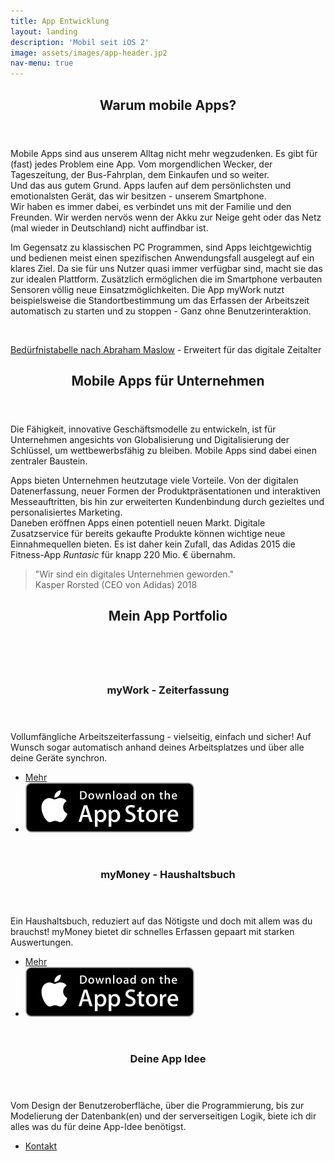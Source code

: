 ```yaml
---
title: App Entwicklung
layout: landing
description: 'Mobil seit iOS 2'
image: assets/images/app-header.jp2
nav-menu: true
---
```


<!-- Main -->
<div id="main">

<!-- One -->
<section id="one">
	<div class="inner">	
	<header class="major">
		<h2>Warum mobile Apps?</h2>
	</header>
	<div class="row">
		<div class="6u 12u$(small)">
		<p>Mobile Apps sind aus unserem Alltag nicht mehr wegzudenken. Es gibt für (fast) jedes Problem eine App. Vom morgendlichen Wecker, der Tageszeitung, der Bus-Fahrplan, dem Einkaufen und so weiter. 
		<br />
		Und das aus gutem Grund. Apps laufen auf dem persönlichsten und emotionalsten Gerät, das wir besitzen - unserem Smartphone.<br />
		Wir haben es immer dabei, es verbindet uns mit der Familie und den Freunden. Wir werden nervös wenn der Akku zur Neige geht oder das Netz (mal wieder in Deutschland) nicht auffindbar ist.</p>
		<p>Im Gegensatz zu klassischen PC Programmen, sind Apps leichtgewichtig und bedienen meist einen spezifischen Anwendungsfall ausgelegt auf ein klares Ziel. Da sie für uns Nutzer quasi immer verfügbar sind, macht sie das zur idealen Plattform. Zusätzlich ermöglichen die im Smartphone verbauten Sensoren völlig neue Einsatzmöglichkeiten. Die App myWork nutzt beispielsweise die Standortbestimmung um das Erfassen der Arbeitszeit automatisch zu starten und zu stoppen - Ganz ohne Benutzerinteraktion.</p>
		</div>
		<div class="6u 12u$(small)">
		<a href="https://de.wikipedia.org/wiki/Maslowsche_Bedürfnishierarchie" class="image" target="_blank">
			<img src="{% link assets/images/Maslowsche-Pyramide.jp2 %}" alt="" data-position="25% 25%" />			
		</a>
		<p class="small"><a href="https://de.wikipedia.org/wiki/Maslowsche_Bedürfnishierarchie" target="_blank">Bedürfnistabelle nach Abraham Maslow</a> - Erweitert für das digitale Zeitalter</p>
		</div>
	</div>
	</div>

</section>

<section id="two">
	<div class="inner">	
	<header class="major">
		<h2>Mobile Apps für Unternehmen</h2>
	</header>
	<p>Die Fähigkeit, innovative Geschäftsmodelle zu entwickeln, ist für Unternehmen angesichts von Globalisierung und Digitalisierung der Schlüssel, um wettbewerbsfähig zu bleiben. Mobile Apps sind dabei einen zentraler Baustein.</p>
	<p>Apps bieten Unternehmen heutzutage viele Vorteile. Von der digitalen Datenerfassung, neuer Formen der Produktpräsentationen und interaktiven Messeauftritten, bis hin zur erweiterten Kundenbindung durch gezieltes und personalisiertes Marketing. 
	<br />
	Daneben eröffnen Apps einen potentiell neuen Markt. Digitale Zusatzservice für bereits gekaufte Produkte können wichtige neue Einnahmequellen bieten. Es ist daher kein Zufall, das Adidas 2015 die Fitness-App <i>Runtasic</i> für knapp 220 Mio. € übernahm.</p>
	<blockquote>"Wir sind ein digitales Unternehmen geworden."<br />Kasper Rorsted (CEO von Adidas) 2018</blockquote>
	</div>

</section>

<!-- Two -->
<div class="inner">	
	<header class="major">
		<h2>Mein App Portfolio</h2>
	</header>
</div>

<section id="three" class="spotlights">
	<section>
		<a href="https://itunes.apple.com/de/app/mywork/id487617582?l=de" class="image">
			<img src="{% link assets/images/myWork.jp2 %}" alt="" data-position="center center" />
		</a>
		<div class="content">
			<div class="inner">
				<header class="major">
					<h3>myWork - Zeiterfassung</h3>
				</header>
				<p>Vollumfängliche Arbeitszeiterfassung - vielseitig, einfach und sicher! Auf Wunsch sogar automatisch anhand deines Arbeitsplatzes und über alle deine Geräte synchron.</p>
				<ul class="actions">
					<li><a href="https://napit-apps.github.io/index-de.html" class="button small">Mehr</a></li>
					<li><a class="badge-link" href="https://itunes.apple.com/de/app/mywork/id487617582?l=de" target="_blank"><img src="assets/images/app-store-badge.svg" alt=""></a></li>
				</ul>
			</div>
		</div>
	</section>
	<section>
		<a href="https://apps.apple.com/de/app/mymoney-housekeeping-book/id1341614338?l=de" class="image">
			<img src="{% link assets/images/myMoney.jp2 %}" alt="" data-position="top center" />
		</a>
		<div class="content">
			<div class="inner">
				<header class="major">
					<h3>myMoney - Haushaltsbuch</h3>
				</header>
				<p>Ein Haushaltsbuch, reduziert auf das Nötigste und doch mit allem was du brauchst! myMoney bietet dir schnelles Erfassen gepaart mit starken Auswertungen.</p>
				<ul class="actions">
					<li><a href="https://napit-apps.github.io/index-de.html" class="button small">Mehr</a></li>
					<li><a class="badge-link" href="https://apps.apple.com/de/app/mymoney-housekeeping-book/id1341614338?l=de" target="_blank"><img src="assets/images/app-store-badge.svg" alt=""></a></li>
				</ul>
			</div>
		</div>
	</section>
	<section>
		<div class="image">
			<img src="{% link assets/images/app-idea.jp2 %}" alt="" data-position="25% 25%" />
		</div>
		<div class="content">
			<div class="inner">
				<header class="major">
					<h3>Deine App Idee</h3>
				</header>
				<p>Vom Design der Benutzeroberfläche, über die Programmierung, bis zur Modelierung der Datenbank(en) und der serverseitigen Logik, biete ich dir alles was du für deine App-Idee benötigst. </p>
				<ul class="actions">
					<li><a href="#contact" class="button scrolly ">Kontakt</a></li>
				</ul>
			</div>
		</div>
	</section>
</section>

</div>
